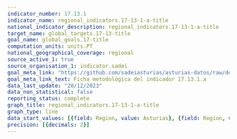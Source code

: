 ```yaml
---
indicator_number: 17.13.1
indicator_name: regional_indicators.17-13-1-a-title
national_indicator_description: regional_indicators.17-13-1-a-title
target_name: global_targets.17-13-title
goal_name: global_goals.17-title
computation_units: units.PT
national_geographical_coverage: regional
source_active_1: true
source_organisation_1: indicator.sadei
goal_meta_link: "https://github.com/sadeiasturias/asturias-datos/raw/develop/descargas/metodologia/17.13.1.a.pdf"
goal_meta_link_text: Ficha metodológica del indicador 17.13.1.a
data_last_update: "20/12/2023"
data_non_statistical: false
reporting_status: complete
graph_title: regional_indicators.17-13-1-a-title
graph_type: line
data_start_values: [{field: Region, value: Asturias}, {field: Region, value: España}]
precision: [{decimals: 2}]
---
```

